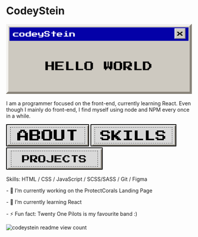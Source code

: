 
# CodeyStein
<p align="center">
  <img src="https://raw.githubusercontent.com/codeyStein/codeyStein/main/assets/banner.gif" alt="codeyStein readme banner - designed by codeyStein">
<!-- ### Hi there 👋, my name is codeyStein #### Passionate front-end developer -->


<p> I am a programmer focused on the front-end, currently learning React. Even though I mainly do front-end, I find myself using node and NPM every once in a while. </p>

<p>
  <img src="https://raw.githubusercontent.com/codeyStein/codeyStein/main/assets/buttons/about.png" alt="codeystein about button">
  <img src="https://raw.githubusercontent.com/codeyStein/codeyStein/main/assets/buttons/skills.png" alt="codeystein skills button">
  <img src="https://raw.githubusercontent.com/codeyStein/codeyStein/main/assets/buttons/projects.png" alt="codeystein projects button">
  <img" src="https://raw.githubusercontent.com/codeyStein/codeyStein/main/assets/buttons/tecnhologies.png" alt="codeystein technologies button">
</p>
                                                                                                                                   
<p> Skills: HTML / CSS / JavaScript / SCSS/SASS / Git / Figma </p>

<p>- 🔭 I’m currently working on the ProtectCorals Landing Page </p>
<p> - 🌱 I’m currently learning React </p>
<p> - ⚡ Fun fact: Twenty One Pilots is my favourite band :) </p>
<img src="https://profile-counter.glitch.me/notme/count.svg" alt="codeystein readme view count">


</p>

                                                                                                                                     
